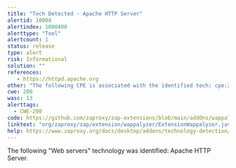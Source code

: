 ```yaml
---
title: "Tech Detected - Apache HTTP Server"
alertid: 10004
alertindex: 1000400
alerttype: "Tool"
alertcount: 1
status: release
type: alert
risk: Informational
solution: ""
references:
   - https://httpd.apache.org
other: "The following CPE is associated with the identified tech: cpe:2.3:a:apache:http_server:*:*:*:*:*:*:*:* The following version(s) is/are associated with the identified tech: 2.4.7"
cwe: 200
wasc: 13
alerttags: 
  - CWE-200
code: https://github.com/zaproxy/zap-extensions/blob/main/addOns/wappalyzer/src/main/java/org/zaproxy/zap/extension/wappalyzer/ExtensionWappalyzer.java
linktext: "org/zaproxy/zap/extension/wappalyzer/ExtensionWappalyzer.java"
help: https://www.zaproxy.org/docs/desktop/addons/technology-detection/options/#10004
---
```

The following "Web servers" technology was identified: Apache HTTP Server.
